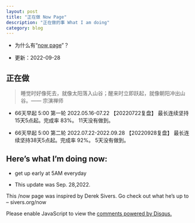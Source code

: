 ```yaml
---
layout: post
title: "正在做 Now Page"
description: "正在做的事 What I am doing"
category: blog
---
```



- 为什么有“[now page](http://nownownow.com/about)”？


- 更新：2022-09-28


## 正在做

> 睡觉时好像死去，就像太阳落入山谷；醒来时立即跃起，就像朝阳冲出山谷。—— 宗演禅师

-  66天早起 5:00  第一轮 2022.05.16-07.22 【20220722复盘】  最长连续坚持15天5点起。完成率 83%。 11天没有做到。

-  66天早起 5:00  第二轮 2022.07.22-2022.09.28 【20220928复盘】  最长连续坚持38天5点起。完成率 92%。 5天没有做到。



## Here’s what I’m doing now:

- get up early at 5AM everyday





- This update was Sep. 28,2022.

This /now page was inspired by Derek Sivers. Go check out what he’s up to – sivers.org/now 


<div id="disqus_thread"></div>
<script>

/**
*  RECOMMENDED CONFIGURATION VARIABLES: EDIT AND UNCOMMENT THE SECTION BELOW TO INSERT DYNAMIC VALUES FROM YOUR PLATFORM OR CMS.
*  LEARN WHY DEFINING THESE VARIABLES IS IMPORTANT: https://disqus.com/admin/universalcode/#configuration-variables*/
/*
var disqus_config = function () {
this.page.url = https://violettianjie.github.io;  // Replace PAGE_URL with your page's canonical URL variable
this.page.identifier = https://violettianjie.github.io; // Replace PAGE_IDENTIFIER with your page's unique identifier variable
};
*/
(function() { // DON'T EDIT BELOW THIS LINE
var d = document, s = d.createElement('script');
s.src = 'https://https-violettianjie-github-io-1.disqus.com/embed.js';
s.setAttribute('data-timestamp', +new Date());
(d.head || d.body).appendChild(s);
})();
</script>
<noscript>Please enable JavaScript to view the <a href="https://disqus.com/?ref_noscript">comments powered by Disqus.</a></noscript>


